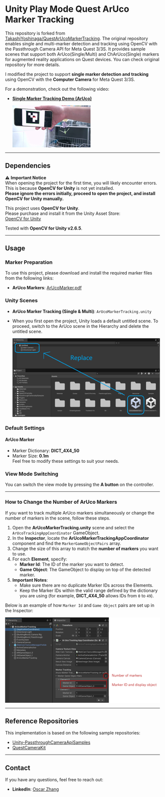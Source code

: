 # Unity Play Mode Quest ArUco Marker Tracking

This repository is forked from [TakashiYoshinaga/QuestArUcoMarkerTracking](https://github.com/TakashiYoshinaga/QuestArUcoMarkerTracking). The original repository enables single and multi-marker detection and tracking using OpenCV with the Passthrough Camera API for Meta Quest 3/3S. It provides sample scenes that support both ArUco(Single/Multi) and ChArUco(Single) markers for augmented reality applications on Quest devices. You can check original repository for more details.

I modified the project to support **single marker detection and tracking** using OpenCV with the **Computer Camera** for Meta Quest 3/3S.   
  
For a demonstration, check out the following video:

-  [**Single Marker Tracking Demo (ArUco)** ](https://drive.google.com/file/d/153V5RZAuz3pqiAaiqv4zdsn7fD0gHWuS/view?usp=sharing)

    ![Single Marker Demo](Materials/Picture1.png)

---

## Dependencies

⚠ **Important Notice**  
When opening the project for the first time, you will likely encounter errors. This is because **OpenCV for Unity** is not yet installed.  
**Please ignore the errors initially, proceed to open the project, and install OpenCV for Unity manually.**

This project uses **OpenCV for Unity**.  
Please purchase and install it from the Unity Asset Store:  
[OpenCV for Unity](https://assetstore.unity.com/packages/tools/integration/opencv-for-unity-21088?locale=en-US)

Tested with **OpenCV for Unity v2.6.5**.

---

## Usage

### Marker Preparation
To use this project, please download and install the required marker files from the following links:

- **ArUco Markers**: [ArUcoMarker.pdf](https://github.com/TakashiYoshinaga/QuestArUcoMarkerTracking/blob/main/ArUcoMarker.pdf)  

### Unity Scenes

- **ArUco Marker Tracking (Single & Multi)**: `ArUcoMarkerTracking.unity`  
- When you first open the project, Unity loads a default untitled scene. To proceed, switch to the ArUco scene in the Hierarchy and delete the untitled scene.

  ![](Materials/Picture3.png)

### Default Settings

#### ArUco Marker
- Marker Dictionary: **DICT_4X4_50**
- Marker Size: **0.1m**  
Feel free to modify these settings to suit your needs.

### View Mode Switching
You can switch the view mode by pressing the **A button** on the controller.

---

### How to Change the Number of ArUco Markers

If you want to track multiple ArUco markers simultaneously or change the number of markers in the scene, follow these steps. 

1. Open the **ArUcoMarkerTracking.unity** scene and select the `ArUcoTrackingAppCoordinator` GameObject.  
2. In the **Inspector**, locate the **ArUcoMarkerTrackingAppCoordinator** component and find the `MarkerGameObjectPairs` array.  
3. Change the size of this array to match the **number of markers** you want to use.  
4. For each **Element**, specify:  
   - **Marker Id**: The ID of the marker you want to detect.  
   - **Game Object**: The GameObject to display on top of the detected marker.  
5. **Important Notes**:  
   - Make sure there are no duplicate Marker IDs across the Elements.  
   - Keep the Marker IDs within the valid range defined by the dictionary you are using (for example, **DICT_4X4_50** allows IDs from `0` to `49`).

Below is an example of how `Marker Id` and `Game Object` pairs are set up in the Inspector:

![fig1](https://github.com/TakashiYoshinaga/QuestArUcoMarkerTracking/blob/main/Materials/fig1.jpg)

---

## Reference Repositories

This implementation is based on the following sample repositories:

- [Unity-PassthroughCameraApiSamples](https://github.com/oculus-samples/Unity-PassthroughCameraApiSamples)
- [QuestCameraKit](https://github.com/xrdevrob/QuestCameraKit)

---

## Contact

If you have any questions, feel free to reach out:
 
- **LinkedIn**: [Oscar Zhang](https://www.linkedin.com/in/oscar-z-cw337)  
